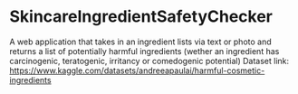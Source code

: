 # SkincareIngredientSafetyChecker
A web application that takes in an ingredient lists via text or photo and returns a list of potentially harmful ingredients (wether an ingredient has carcinogenic, teratogenic, irritancy or comedogenic potential)
Dataset link: https://www.kaggle.com/datasets/andreeapaulai/harmful-cosmetic-ingredients
